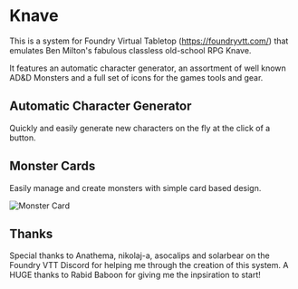 # Knave
This is a system for Foundry Virtual Tabletop (https://foundryvtt.com/) that emulates Ben Milton's fabulous classless old-school RPG Knave.

It features an automatic character generator, an assortment of well known AD&D Monsters and a full set of icons for the games tools and gear.

## Automatic Character Generator
Quickly and easily generate new characters on the fly at the click of a button.

## Monster Cards
Easily manage and create monsters with simple card based design.

![Monster Card](https://gitlab.com/Aidymouse/knave-foundryvtt/-/raw/master/img/previews/gnomecard.png "Monster Card")


## Thanks
Special thanks to Anathema, nikolaj-a, asocalips and solarbear on the Foundry VTT Discord for helping me through the creation of this system. A HUGE thanks to Rabid Baboon for giving me the inpsiration to start!